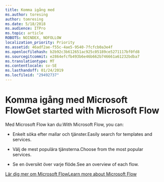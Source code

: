 ```yaml
---
title: Komma igång med
ms.author: toresing
author: tomresing
ms.date: 5/18/2018
ms.audience: ITPro
ms.topic: article
ROBOTS: NOINDEX, NOFOLLOW
localization_priority: Priority
ms.assetid: 46adf2ae-f55c-4ae5-9540-7fcfcb0a3e4f
ms.openlocfilehash: b2b92c3b612651ac925c05189ce5271117bf0fd8
ms.sourcegitcommit: e2864efcfb493b6e46b662b746661a61232bdba7
ms.translationtype: MT
ms.contentlocale: sv-SE
ms.lasthandoff: 01/24/2019
ms.locfileid: "29492737"
---
```

# <a name="get-started-with-microsoft-flow"></a><span data-ttu-id="e1040-102">Komma igång med Microsoft Flow</span><span class="sxs-lookup"><span data-stu-id="e1040-102">Get started with Microsoft Flow</span></span>

<span data-ttu-id="e1040-103">Med Microsoft Flow kan du:</span><span class="sxs-lookup"><span data-stu-id="e1040-103">With Microsoft Flow, you can:</span></span>
  
- <span data-ttu-id="e1040-104">Enkelt söka efter mallar och tjänster.</span><span class="sxs-lookup"><span data-stu-id="e1040-104">Easily search for templates and services.</span></span>
    
- <span data-ttu-id="e1040-105">Välj de mest populära tjänsterna.</span><span class="sxs-lookup"><span data-stu-id="e1040-105">Choose from the most popular services.</span></span>
    
- <span data-ttu-id="e1040-106">Se en översikt över varje flöde.</span><span class="sxs-lookup"><span data-stu-id="e1040-106">See an overview of each flow.</span></span>
    
[<span data-ttu-id="e1040-107">Lär dig mer om Microsoft Flow</span><span class="sxs-lookup"><span data-stu-id="e1040-107">Learn more about Microsoft Flow</span></span>](https://go.microsoft.com/fwlink/?linkid=874446)
  

